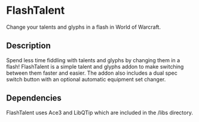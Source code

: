 # FlashTalent
Change your talents and glyphs in a flash in World of Warcraft.

## Description
Spend less time fiddling with talents and glyphs by changing them in a flash! FlashTalent is a simple talent and glyphs addon to make switching between them faster and easier. The addon also includes a dual spec switch button with an optional automatic equipment set changer.

## Dependencies
FlashTalent uses Ace3 and LibQTip which are included in the /libs directory.
